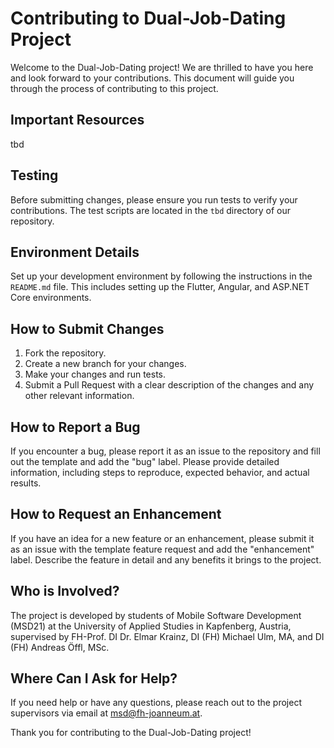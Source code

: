 # Contributing to Dual-Job-Dating Project

Welcome to the Dual-Job-Dating project! We are thrilled to have you here and look forward to your contributions. This document will guide you through the process of contributing to this project.

## Important Resources

tbd

## Testing

Before submitting changes, please ensure you run tests to verify your contributions. The test scripts are located in the `tbd` directory of our repository.

## Environment Details

Set up your development environment by following the instructions in the `README.md` file. This includes setting up the Flutter, Angular, and ASP.NET Core environments.

## How to Submit Changes

1. Fork the repository.
2. Create a new branch for your changes.
3. Make your changes and run tests.
4. Submit a Pull Request with a clear description of the changes and any other relevant information.

## How to Report a Bug

If you encounter a bug, please report it as an issue to the repository and fill out the template and add the "bug" label. Please provide detailed information, including steps to reproduce, expected behavior, and actual results.

## How to Request an Enhancement

If you have an idea for a new feature or an enhancement, please submit it as an issue with the template feature request and add the "enhancement" label. Describe the feature in detail and any benefits it brings to the project.

## Who is Involved?

The project is developed by students of Mobile Software Development (MSD21) at the University of Applied Studies in Kapfenberg, Austria, supervised by FH-Prof. DI Dr. Elmar Krainz, DI (FH) Michael Ulm, MA, and DI (FH) Andreas Öffl, MSc.

## Where Can I Ask for Help?

If you need help or have any questions, please reach out to the project supervisors via email at [msd@fh-joanneum.at](mailto:msd@fh-joanneum.at).

Thank you for contributing to the Dual-Job-Dating project!
